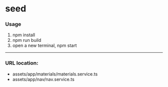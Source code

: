 # seed

### Usage
1. npm install
2. npm run build
3. open a new terminal, npm start

---
### URL location: 
  - assets/app/materials/materials.service.ts
  - assets/app/nav/nav.service.ts

